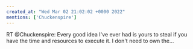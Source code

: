 ```yaml
---
created_at: "Wed Mar 02 21:02:02 +0000 2022"
mentions: ['Chuckenspire']
---
```


RT @Chuckenspire: Every good idea I've ever had is yours to steal if you have the time and resources to execute it. I don't need to own the…